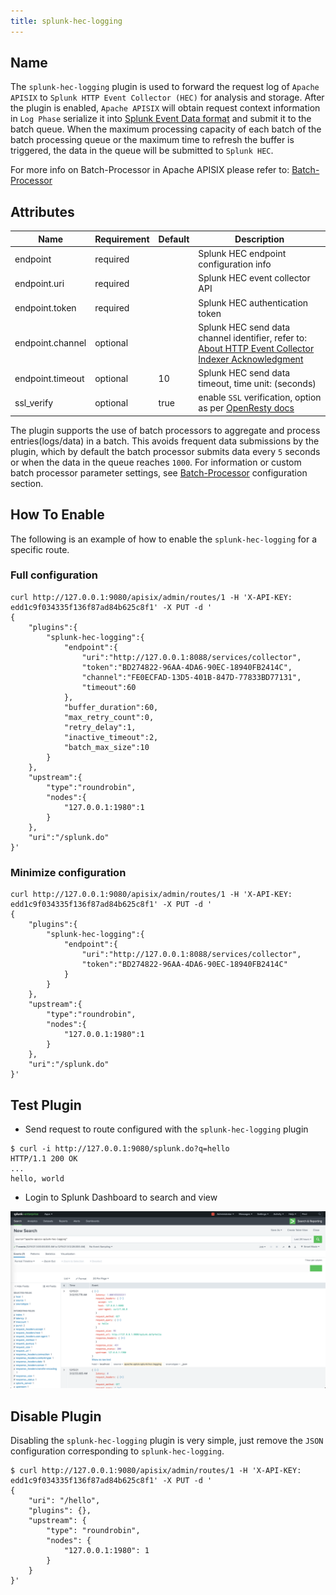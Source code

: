 ```yaml
---
title: splunk-hec-logging
---
```


<!--
#
# Licensed to the Apache Software Foundation (ASF) under one or more
# contributor license agreements.  See the NOTICE file distributed with
# this work for additional information regarding copyright ownership.
# The ASF licenses this file to You under the Apache License, Version 2.0
# (the "License"); you may not use this file except in compliance with
# the License.  You may obtain a copy of the License at
#
#     http://www.apache.org/licenses/LICENSE-2.0
#
# Unless required by applicable law or agreed to in writing, software
# distributed under the License is distributed on an "AS IS" BASIS,
# WITHOUT WARRANTIES OR CONDITIONS OF ANY KIND, either express or implied.
# See the License for the specific language governing permissions and
# limitations under the License.
#
-->

## Name

The `splunk-hec-logging` plugin is used to forward the request log of `Apache APISIX` to `Splunk HTTP Event Collector (HEC)` for analysis and storage. After the plugin is enabled, `Apache APISIX` will obtain request context information in `Log Phase` serialize it into [Splunk Event Data format](https://docs.splunk.com/Documentation/Splunk/latest/Data/FormateventsforHTTPEventCollector#Event_metadata) and submit it to the batch queue. When the maximum processing capacity of each batch of the batch processing queue or the maximum time to refresh the buffer is triggered, the data in the queue will be submitted to `Splunk HEC`.

For more info on Batch-Processor in Apache APISIX please refer to:
[Batch-Processor](../batch-processor.md)

## Attributes

| Name             | Requirement | Default | Description                                                  |
| ---------------- | ----------- | ------- | ------------------------------------------------------------ |
| endpoint         | required    |         | Splunk HEC endpoint configuration info                       |
| endpoint.uri     | required    |         | Splunk HEC event collector API                               |
| endpoint.token   | required    |         | Splunk HEC authentication token                              |
| endpoint.channel | optional    |         | Splunk HEC send data channel identifier, refer to: [About HTTP Event Collector Indexer Acknowledgment](https://docs.splunk.com/Documentation/Splunk/8.2.3/Data/AboutHECIDXAck) |
| endpoint.timeout | optional    | 10      | Splunk HEC send data timeout, time unit: (seconds)           |
| ssl_verify       | optional    | true    | enable `SSL` verification, option as per [OpenResty docs](https://github.com/openresty/lua-nginx-module#tcpsocksslhandshake) |

The plugin supports the use of batch processors to aggregate and process entries(logs/data) in a batch. This avoids frequent data submissions by the plugin, which by default the batch processor submits data every `5` seconds or when the data in the queue reaches `1000`. For information or custom batch processor parameter settings, see [Batch-Processor](../batch-processor.md#configuration) configuration section.

## How To Enable

The following is an example of how to enable the `splunk-hec-logging` for a specific route.

### Full configuration

```shell
curl http://127.0.0.1:9080/apisix/admin/routes/1 -H 'X-API-KEY: edd1c9f034335f136f87ad84b625c8f1' -X PUT -d '
{
    "plugins":{
        "splunk-hec-logging":{
            "endpoint":{
                "uri":"http://127.0.0.1:8088/services/collector",
                "token":"BD274822-96AA-4DA6-90EC-18940FB2414C",
                "channel":"FE0ECFAD-13D5-401B-847D-77833BD77131",
                "timeout":60
            },
            "buffer_duration":60,
            "max_retry_count":0,
            "retry_delay":1,
            "inactive_timeout":2,
            "batch_max_size":10
        }
    },
    "upstream":{
        "type":"roundrobin",
        "nodes":{
            "127.0.0.1:1980":1
        }
    },
    "uri":"/splunk.do"
}'
```

### Minimize configuration

```shell
curl http://127.0.0.1:9080/apisix/admin/routes/1 -H 'X-API-KEY: edd1c9f034335f136f87ad84b625c8f1' -X PUT -d '
{
    "plugins":{
        "splunk-hec-logging":{
            "endpoint":{
                "uri":"http://127.0.0.1:8088/services/collector",
                "token":"BD274822-96AA-4DA6-90EC-18940FB2414C"
            }
        }
    },
    "upstream":{
        "type":"roundrobin",
        "nodes":{
            "127.0.0.1:1980":1
        }
    },
    "uri":"/splunk.do"
}'
```

## Test Plugin

* Send request to route configured with the `splunk-hec-logging` plugin

```shell
$ curl -i http://127.0.0.1:9080/splunk.do?q=hello
HTTP/1.1 200 OK
...
hello, world
```

* Login to Splunk Dashboard to search and view

![splunk hec search view](../../../assets/images/plugin/splunk-hec-admin-en.png)

## Disable Plugin

Disabling the `splunk-hec-logging` plugin is very simple, just remove the `JSON` configuration corresponding to `splunk-hec-logging`.

```shell
$ curl http://127.0.0.1:9080/apisix/admin/routes/1 -H 'X-API-KEY: edd1c9f034335f136f87ad84b625c8f1' -X PUT -d '
{
    "uri": "/hello",
    "plugins": {},
    "upstream": {
        "type": "roundrobin",
        "nodes": {
            "127.0.0.1:1980": 1
        }
    }
}'
```

